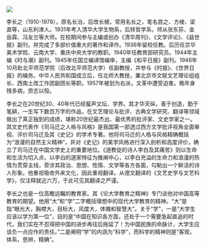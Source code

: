 ![](https://s2.loli.net/2022/08/31/hKUTCiF6V8uYQ51.png)

李长之（1910-1978），原名长治，后改长植，常用名长之，笔名尝之、方棱、梁直等，山东利津人。1931年考入清华大学生物系，后转哲学系，师从张东荪、金岳霖、冯友兰等大师。在校期间参与主编或创办《清华周刊》、《文学评论》、《益世报》副刊，并完成了多部价值重大的著作和译作。1936年留校任教。后历任京华美术学院、云南大学、重庆中央大学的教职。1940年任教育部研究员。1944年主编《时与潮》副刊。1945年任国立编译馆编审，主编《和平日报》副刊。1946年10月赴北平师范学院（后改北平师范大学）任副教授，并参与《时报》、《世界日报》的编务。中华人民共和国成立后，任北师大教授，兼北京市文联文艺理论组组长、西南土改工作团副团长等职。1957年被划为右派，文革中遭受迫害。晚年身残多病，赍志以殁。

李长之在20世纪30、40年代已经蜚声文坛、学界。其才华天纵，善于创造，勤于笔耕，一生写下数百万字的作品，在文艺理论与批评、古典文学研究、翻译等领域做出了真正独到的成绩，堪称20世纪最杰出、最优秀的批评家、文史学家之一。其文史代表作《司马迁之人格与风格》是我国第一部透过西方文学批评视角全面审视、评价司马迁及其《史记》的学术专著。他将司马迁的人格与风格精确概括为“浪漫的自然主义精神”，并对《史记》的美学风格进行深入剖析和高度评价，确立了司马迁在中国文学史上的重要地位。《道教徒的诗人李白及其痛苦》则以生命和生活为切入点，以李白的道家特征为推阐中心，以李白充溢的生命力和浪漫的热情为贯穿主线，旁涉其政治、思想、性情、文学等各方各面，勾勒出一个鲜活的诗人形象。他重视吸收外来文化，因此重视翻译。从德文翻译的《文艺史学与文艺科学》，仅注释就近六万，于此可见其翻译之严谨。

李长之也是一位高瞻远瞩的教育家。其《论大学教育之精神》专门谈他对中国高等教育的期望。他用“大”和“学”二字概括理想中的现代大学教育的精神。“大”是指“眼光大，胸襟大，目标大，风度大，体魄和智慧大”。关于“学”，一是“大学生应该以学为第一位”，目的是“中国在知识各方面，还处于一个需要急起直追的时代，我们实在不忍得把中国的进步再往后拖延了！为中国民族的命脉计，大学生应该负一点应作的责任。”二是阐明“学”的内涵为“科学”，而科学的精神则是“客观，体系，思辨，精确”。